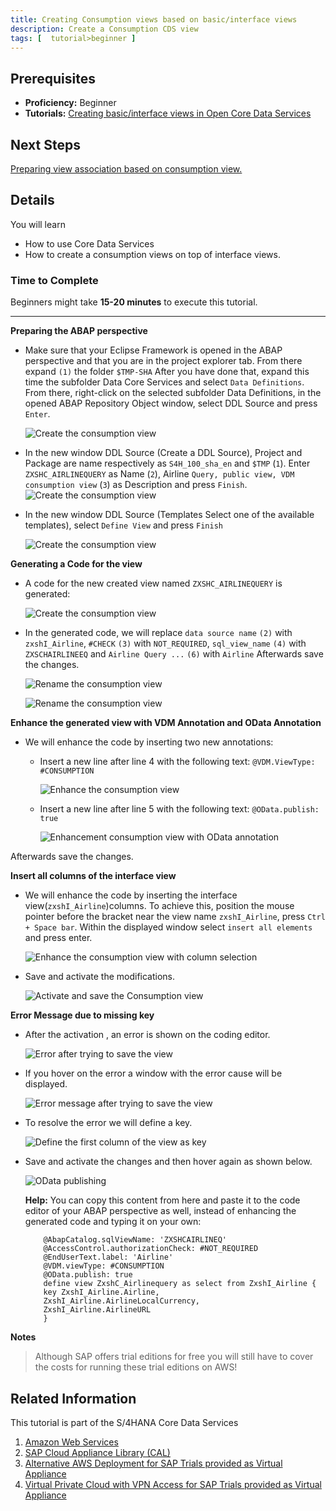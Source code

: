 ```yaml
---
title: Creating Consumption views based on basic/interface views
description: Create a Consumption CDS view  
tags: [  tutorial>beginner ]
---
```

## Prerequisites  
 - **Proficiency:** Beginner
 - **Tutorials:** [Creating basic/interface views in Open Core Data Services ](http://go.sap.com/developer/tutorial-navigator.html)

## Next Steps
[Preparing view association based on consumption view. ](http://go.sap.com/developer/tutorials/s4hana-cds-preparing-views-associations.html)


## Details
You will learn  
- How to use Core Data Services
- How to create a consumption views on top of interface views.


### Time to Complete
Beginners might take **15-20 minutes** to execute this tutorial.

---

**Preparing the ABAP perspective**

- Make sure that your Eclipse Framework is opened in the ABAP perspective and that you are in the project explorer tab. From there expand `(1)` the folder `$TMP-SHA` After you have done that, expand this time the subfolder Data Core Services and select `Data Definitions`. From there,    right-click on the selected subfolder Data Definitions, in the opened  ABAP Repository Object window, select DDL Source and press `Enter`.  

    ![Create the consumption view](BuildConsumptionView1.png)

- In the new window DDL Source (Create a DDL Source), Project and Package are name respectively as `S4H_100_sha_en` and `$TMP`  (`1`). Enter  `ZXSHC_AIRLINEQUERY` as Name (`2`),  Airline `Query, public view, VDM consumption view` (`3`) as Description and press `Finish`.
    ![Create the consumption view](BuildConsumptionView2.png)

- In the new window DDL Source (Templates Select one of the available templates), select `Define View` and press `Finish`

     ![Create the consumption view](BuildConsumptionView3_0.png)

**Generating a Code for the view**

- A code for the new created view named `ZXSHC_AIRLINEQUERY` is generated:

     ![Create the consumption view](BuildConsumptionView3_1.png)

- In the generated code, we will replace `data source name` `(2)` with  `zxshI_Airline`, `#CHECK`  `(3)` with `NOT_REQUIRED`, `sql_view_name` `(4)`
 with `ZXSCHAIRLINEEQ` and `Airline Query ...` `(6)` with `Airline` Afterwards save the changes.

    ![Rename the consumption view](BuildConsumptionView4_Rename.png)

    ![Rename the consumption view](BuildConsumptionView4_1_Rename.png)

**Enhance the generated view with VDM Annotation and OData Annotation**

- We will enhance the code by inserting two new annotations:
   - Insert a new line after line 4 with the following text:
   `@VDM.ViewType: #CONSUMPTION`

      ![Enhance the consumption view](BuildConsumptionView5_EnhanceCoding_VDMTyp.png)

   - Insert a  new line after line 5 with the following text:
   `@OData.publish: true`

      ![Enhancement consumption view with OData annotation ](BuildConsumptionView7_Enhance_ODataAnnotation.png)

Afterwards save the changes.

**Insert all columns of the interface view**

- We will enhance the code by inserting the interface view(`zxshI_Airline`)columns. To achieve this, position the mouse pointer before the bracket near the view name `zxshI_Airline`, press `Ctrl + Space bar`. Within the displayed window select `insert all elements` and press enter.

   ![Enhance the consumption view with  column selection](BuildConsumptionView7_EnhanceColumSelection.png)

- Save and activate the modifications.

     ![Activate and save the Consumption view ](BuildConsumptionView8_AtferSave_Activate.png)

**Error Message due to missing key**

- After the activation , an error is shown on the coding editor.

    ![Error after trying to save the view](BuildConsumptionView10_ErrorAfterActivationKeyMissing.png)

- If you hover on the error a window with the error cause will be displayed.

    ![Error message  after trying to save the view](ErrorMessage.png)

- To resolve the error we will define a key.

    ![Define the first column of the view as key ](DefineFirstColumEltAsKey.png)

- Save and activate the changes and then hover again as shown below.

    ![OData publishing](BuildingConsumptionView_HoverOnODatapublish.png)

  **Help:** You can copy this content from here and paste it to the code editor of your ABAP perspective as well, instead of enhancing the generated code and typing it on your own:

  ```abap
      @AbapCatalog.sqlViewName: 'ZXSHCAIRLINEQ'
      @AccessControl.authorizationCheck: #NOT_REQUIRED
      @EndUserText.label: 'Airline'
      @VDM.viewType: #CONSUMPTION
      @OData.publish: true
      define view ZxshC_Airlinequery as select from ZxshI_Airline {
      key ZxshI_Airline.Airline,
      ZxshI_Airline.AirlineLocalCurrency,
      ZxshI_Airline.AirlineURL
      }
  ```      

**Notes**
> Although SAP offers trial editions for free you will still have to cover the costs for running these trial editions on AWS!    

## Related Information
This tutorial is part of the S/4HANA Core Data Services

1. [Amazon Web Services](http://aws.amazon.com/)
2. [SAP Cloud Appliance Library (CAL)](https://scn.sap.com/community/cloud-appliance-library)
3. [Alternative AWS Deployment for SAP Trials provided as Virtual Appliance](https://scn.sap.com/docs/DOC-46908)
4. [Virtual Private Cloud with VPN Access for SAP Trials provided as Virtual Appliance](https://scn.sap.com/docs/DOC-46629)
